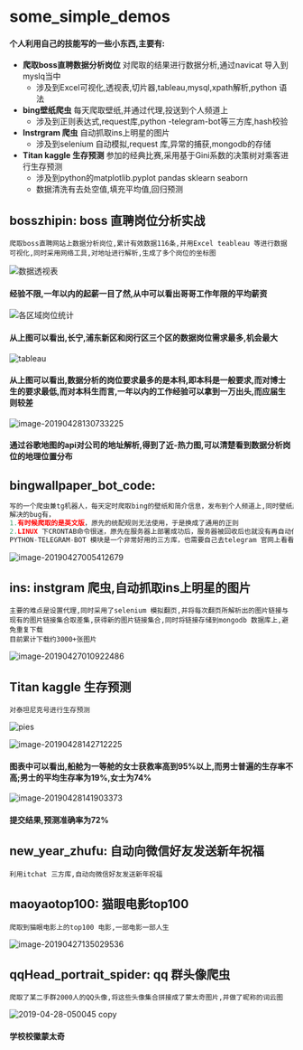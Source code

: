 # some_simple_demos
#### 个人利用自己的技能写的一些小东西,主要有:

* **爬取boss直聘数据分析岗位**	对爬取的结果进行数据分析,通过navicat 导入到myslq当中
  * 涉及到Excel可视化,透视表,切片器,tableau,mysql,xpath解析,python 语法
* **bing壁纸爬虫** 每天爬取壁纸,并通过代理,投送到个人频道上
  * 涉及到正则表达式,request库,python -telegram-bot等三方库,hash校验
* **Instrgram 爬虫** 自动抓取ins上明星的图片
  * 涉及到selenium 自动模拟,request 库,异常的捕获,mongodb的存储
* **Titan kaggle 生存预测**  参加的经典比赛,采用基于Gini系数的决策树对乘客进行生存预测
  * 涉及到python的matplotlib.pyplot  pandas sklearn seaborn
  * 数据清洗有去处空值,填充平均值,回归预测

## bosszhipin: boss 直聘岗位分析实战

```
爬取boss直聘网站上数据分析岗位,累计有效数据116条,并用Excel teableau 等进行数据可视化,同时采用网络工具,对地址进行解析,生成了多个岗位的坐标图
```

![数据透视表](http://agandong4-bucket.oss-cn-shanghai.aliyuncs.com/2019-04-28-050518.png)

#### 经验不限,一年以内的起薪一目了然,从中可以看出哥哥工作年限的平均薪资

![各区域岗位统计](http://agandong4-bucket.oss-cn-shanghai.aliyuncs.com/2019-04-28-050521.png)

#### 从上图可以看出,长宁,浦东新区和闵行区三个区的数据岗位需求最多,机会最大

![tableau](http://agandong4-bucket.oss-cn-shanghai.aliyuncs.com/2019-04-28-050539.png)

#### 从上图可以看出,数据分析的岗位要求最多的是本科,即本科是一般要求,而对博士生的要求最低,而对本科生而言,一年以内的工作经验可以拿到一万出头,而应届生则较差

![image-20190428130733225](http://agandong4-bucket.oss-cn-shanghai.aliyuncs.com/2019-04-28-050734.png)

#### 通过谷歌地图的api对公司的地址解析,得到了近-热力图,可以清楚看到数据分析岗位的地理位置分布

## bingwallpaper_bot_code:

```python
写的一个爬虫兼tg机器人，每天定时爬取bing的壁纸和简介信息，发布到个人频道上,同时壁纸用hash值校验,防止重复存储
解决的bug有，
1.有时候爬取的是英文版，原先的统配规则无法使用，于是换成了通用的正则
2.LINUX 下CRONTAB命令很迷，原先在服务器上部署成功后，服务器被回收后也就没有再自动化，每天直接手动运行
PYTHON-TELEGRAM-BOT 模块是一个非常好用的三方库，也需要自己去telegram 官网上看看bot api文档

```

![image-20190427005412679](http://agandong4-bucket.oss-cn-shanghai.aliyuncs.com/2019-04-26-165415.png)

## ins: instgram 爬虫,自动抓取ins上明星的图片

```
主要的难点是设置代理,同时采用了selenium 模拟翻页,并将每次翻页所解析出的图片链接与现有的图片链接集合取差集,获得新的图片链接集合,同时将链接存储到mongodb 数据库上,避免重复下载
目前累计下载约3000+张图片
```

![image-20190427010922486](http://agandong4-bucket.oss-cn-shanghai.aliyuncs.com/2019-04-26-170924.png)

## Titan kaggle 生存预测

~~~
对泰坦尼克号进行生存预测
~~~

![pies](http://agandong4-bucket.oss-cn-shanghai.aliyuncs.com/2019-04-28-054945.png)

![image-20190428142712225](http://agandong4-bucket.oss-cn-shanghai.aliyuncs.com/2019-04-28-062715.png)



#### 图表中可以看出,船舱为一等舱的女士获救率高到95%以上,而男士普遍的生存率不高;男士的平均生存率为19%,女士为74%

![image-20190428141903373](http://agandong4-bucket.oss-cn-shanghai.aliyuncs.com/2019-04-28-062223.png)

#### 提交结果,预测准确率为72%

## new_year_zhufu: 自动向微信好友发送新年祝福

```
利用itchat 三方库,自动向微信好友发送新年祝福
```

## maoyaotop100: 猫眼电影top100 

```
爬取到猫眼电影上的top100 电影,一部电影一部人生
```

![image-20190427135029536](http://agandong4-bucket.oss-cn-shanghai.aliyuncs.com/2019-04-27-055031.png)

## qqHead_portrait_spider: qq 群头像爬虫

```
爬取了某二手群2000人的QQ头像,将这些头像集合拼接成了蒙太奇图片,并做了昵称的词云图
```

![2019-04-28-050045 copy](http://agandong4-bucket.oss-cn-shanghai.aliyuncs.com/2019-04-28-050416.jpg)

#### 学校校徽蒙太奇